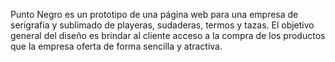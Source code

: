 Punto Negro es un prototipo de una página web para una empresa de serigrafia y sublimado de playeras, sudaderas, termos y tazas. 
El objetivo general del diseño es brindar al cliente acceso a la compra de los productos que la empresa oferta de forma sencilla y atractiva.
